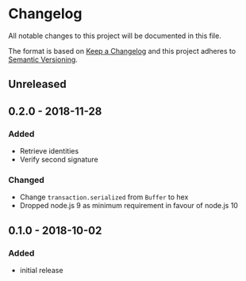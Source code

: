 # Changelog

All notable changes to this project will be documented in this file.

The format is based on [Keep a Changelog](http://keepachangelog.com/en/1.0.0/)
and this project adheres to [Semantic Versioning](http://semver.org/spec/v2.0.0.html).

## Unreleased

## 0.2.0 - 2018-11-28

### Added

- Retrieve identities
- Verify second signature

### Changed

- Change `transaction.serialized` from `Buffer` to hex
- Dropped node.js 9 as minimum requirement in favour of node.js 10

## 0.1.0 - 2018-10-02

### Added

- initial release
